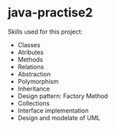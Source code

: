 # java-practise2

Skills used for this project: 
* Classes
* Atributes
* Methods
* Relations
* Abstraction
* Polymorphism
* Inheritance
* Design pattern: Factory Method
* Collections
* Interface implementation 
* Design and modelate of UML 

